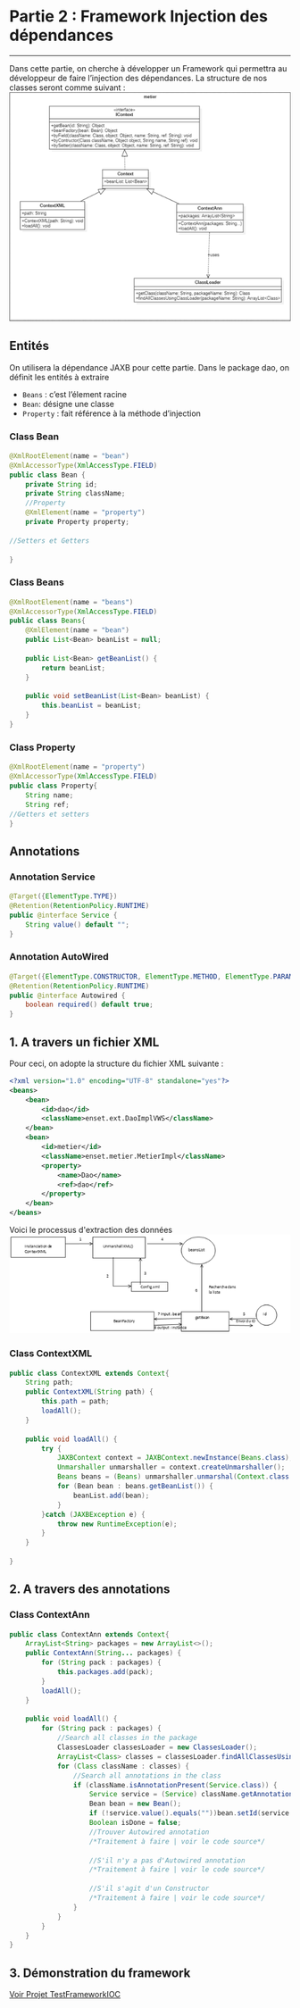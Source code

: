 # Partie 2 : Framework Injection des dépendances

---
Dans cette partie, on cherche à développer un Framework qui permettra au développeur de faire l’injection des dépendances.
La structure de nos classes seront comme suivant :
![](.\annexes\classes.png)
## Entités
On utilisera la dépendance JAXB pour cette partie.
Dans le package dao, on définit les entités à extraire
-	`Beans` : c’est l’élement racine
-	`Bean`: désigne une classe
-	`Property` : fait référence à la méthode d’injection

### Class Bean
```java
@XmlRootElement(name = "bean")
@XmlAccessorType(XmlAccessType.FIELD)
public class Bean {
    private String id;
    private String className;
    //Property
    @XmlElement(name = "property")
    private Property property;

//Setters et Getters

}
```
### Class Beans
```java
@XmlRootElement(name = "beans")
@XmlAccessorType(XmlAccessType.FIELD)
public class Beans{
    @XmlElement(name = "bean")
    public List<Bean> beanList = null;

    public List<Bean> getBeanList() {
        return beanList;
    }

    public void setBeanList(List<Bean> beanList) {
        this.beanList = beanList;
    }
}
```
### Class Property
```java
@XmlRootElement(name = "property")
@XmlAccessorType(XmlAccessType.FIELD)
public class Property{
    String name;
    String ref;
//Getters et setters
}
```
## Annotations

### Annotation Service 
```java
@Target({ElementType.TYPE})
@Retention(RetentionPolicy.RUNTIME)
public @interface Service {
    String value() default "";
}
```
### Annotation AutoWired
```java
@Target({ElementType.CONSTRUCTOR, ElementType.METHOD, ElementType.PARAMETER, ElementType.FIELD, ElementType.ANNOTATION_TYPE})
@Retention(RetentionPolicy.RUNTIME)
public @interface Autowired {
    boolean required() default true;
}
```
## 1. A travers un fichier XML
Pour ceci, on adopte la structure du fichier XML suivante :

```xml
<?xml version="1.0" encoding="UTF-8" standalone="yes"?>
<beans>
    <bean>
        <id>dao</id>
        <className>enset.ext.DaoImplVWS</className>
    </bean>
    <bean>
        <id>metier</id>
        <className>enset.metier.MetierImpl</className>
        <property>
            <name>Dao</name>
            <ref>dao</ref>
        </property>
    </bean>
</beans>
```
Voici le processus d'extraction des données
![](.\annexes\ContextXml.png)

### Class ContextXML
```java
public class ContextXML extends Context{
    String path;
    public ContextXML(String path) {
        this.path = path;
        loadAll();
    }

    public void loadAll() {
        try {
            JAXBContext context = JAXBContext.newInstance(Beans.class);
            Unmarshaller unmarshaller = context.createUnmarshaller();
            Beans beans = (Beans) unmarshaller.unmarshal(Context.class.getResourceAsStream("/"+path));
            for (Bean bean : beans.getBeanList()) {
                beanList.add(bean);
            }
        }catch (JAXBException e) {
            throw new RuntimeException(e);
        }
    }

}
```
## 2. A travers des annotations

### Class ContextAnn
```java
public class ContextAnn extends Context{
    ArrayList<String> packages = new ArrayList<>();
    public ContextAnn(String... packages) {
        for (String pack : packages) {
            this.packages.add(pack);
        }
        loadAll();
    }

    public void loadAll() {
        for (String pack : packages) {
            //Search all classes in the package
            ClassesLoader classesLoader = new ClassesLoader();
            ArrayList<Class> classes = classesLoader.findAllClassesUsingClassLoader(pack);
            for (Class className : classes) {
                //Search all annotations in the class
                if (className.isAnnotationPresent(Service.class)) {
                    Service service = (Service) className.getAnnotation(Service.class);
                    Bean bean = new Bean();
                    if (!service.value().equals(""))bean.setId(service.value());
                    Boolean isDone = false;
                    //Trouver Autowired annotation
                    /*Traitement à faire | voir le code source*/
                    
                    //S'il n'y a pas d'Autowired annotation
                    /*Traitement à faire | voir le code source*/
                    
                    //S'il s'agit d'un Constructor
                    /*Traitement à faire | voir le code source*/
                }
            }
        }
    }
}
````

## 3. Démonstration du framework
[Voir Projet TestFrameworkIOC](../TestFrameworkIOC/README.md)
